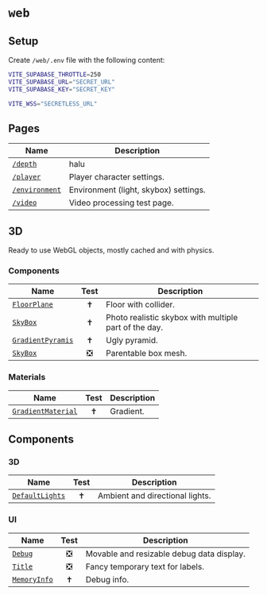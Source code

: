 # `web`

## Setup

Create `/web/.env` file with the following content:

```sh
VITE_SUPABASE_THROTTLE=250
VITE_SUPABASE_URL="SECRET_URL"
VITE_SUPABASE_KEY="SECRET_KEY"

VITE_WSS="SECRETLESS_URL"
```

## Pages

| Name                                              | Description                           |
| ------------------------------------------------- | ------------------------------------- |
| [`/depth`](./src/pages/DepthPage.vue)             | halu                                  |
| [`/player`](./src/pages/PlayerPage.vue)           | Player character settings.            |
| [`/environment`](./src/pages/EnvironmentPage.vue) | Environment (light, skybox) settings. |
| [`/video`](./src/pages/VideoPage.vue)             | Video processing test page.           |

## 3D

Ready to use WebGL objects, mostly cached and with physics.

### Components

| Name                                                         |             Test              | Description                                           |
| ------------------------------------------------------------ | :---------------------------: | ----------------------------------------------------- |
| [`FloorPlane`](./src/3d/components/FloorPlane.ts)            |         :latin_cross:         | Floor with collider.                                  |
| [`SkyBox`](./src/3d/components/SkyBox.ts)                    |         :latin_cross:         | Photo realistic skybox with multiple part of the day. |
| [`GradientPyramis`](./src/3d/components/GradientPyramis.vue) |         :latin_cross:         | Ugly pyramid.                                         |
| [`SkyBox`](./src/3d/components/SkyBox.vue)                   | :negative_squared_cross_mark: | Parentable box mesh.                                  |

### Materials

| Name                                                         |     Test      | Description |
| ------------------------------------------------------------ | :-----------: | ----------- |
| [`GradientMaterial`](./src/3d/materials/GradientMaterial.ts) | :latin_cross: | Gradient.   |

## Components

### 3D

| Name                                             |     Test      | Description                     |
| ------------------------------------------------ | :-----------: | ------------------------------- |
| [`DefaultLights`](./src/components/ui/Debug.vue) | :latin_cross: | Ambient and directional lights. |

### UI

| Name                                               |             Test              | Description                               |
| -------------------------------------------------- | :---------------------------: | ----------------------------------------- |
| [`Debug`](./src/components/ui/Debug.vue)           | :negative_squared_cross_mark: | Movable and resizable debug data display. |
| [`Title`](./src/components/ui/Title.vue)           | :negative_squared_cross_mark: | Fancy temporary text for labels.          |
| [`MemoryInfo`](./src/components/ui/MemoryInfo.vue) |         :latin_cross:         | Debug info.                               |
